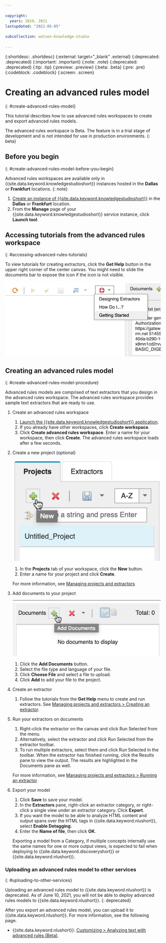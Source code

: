 ```yaml
---

copyright:
  years: 2019, 2021
lastupdated: "2021-05-05"

subcollection: watson-knowledge-studio

---
```


{:shortdesc: .shortdesc}
{:external: target="_blank" .external}
{:deprecated: .deprecated}
{:important: .important}
{:note: .note}
{:deprecated: .deprecated}
{:tip: .tip}
{:preview: .preview}
{:beta: .beta}
{:pre: .pre}
{:codeblock: .codeblock}
{:screen: .screen}

# Creating an advanced rules model
{: #create-advanced-rules-model}

This tutorial describes how to use advanced rules workspaces to create and export advanced rules models.

The advanced rules workspace is Beta. The feature is in a trial stage of development and is not intended for use in production environments.
{: beta}

## Before you begin
{: #create-advanced-rules-model-before-you-begin}

Advanced rules workspaces are available only in {{site.data.keyword.knowledgestudioshort}} instances hosted in the **Dallas** or **Frankfurt** locations.
{: note}

1. [Create an instance of {{site.data.keyword.knowledgestudioshort}}](/docs/watson-knowledge-studio?topic=watson-knowledge-studio-wks_tutintro#instance) in the **Dallas** or **Frankfurt** location.
1. From the **Manage** page of your {{site.data.keyword.knowledgestudioshort}} service instance, click **Launch tool**.

## Accessing tutorials from the advanced rules workspace
{: #accessing-advanced-rules-tutorials}

To view tutorials for creating extractors, click the **Get Help** button in the upper right corner of the center canvas. You might need to slide the documents bar to expose the icon if the icon is not visible.

![Rules editor tutorials](images/rules-editor-tutorials.png "Shows the rules editor tutorials under the Get Help button")

## Creating an advanced rules model
{: #create-advanced-rules-model-procedure}

Advanced rules models are comprised of text extractors that you design in the advanced rules workspace. The advanced rules workspace provides sample text extractors that are ready to use.

1. Create an advanced rules workspace

    1. [Launch the {{site.data.keyword.knowledgestudioshort}} application](/docs/watson-knowledge-studio?topic=watson-knowledge-studio-wks_tutintro#launching-the-knowledge-studio-application).
    1. If you already have other workspaces, click **Create workspace**.
    1. Click **Create advanced rules workspace**. Enter a name for your workspace, then click **Create**. The advanced rules workspace loads after a few seconds.

1. Create a new project (optional)

    ![New project button](images/create-advanced-rules-project.png "Shows the New project button")
    1. In the **Projects** tab of your workspace, click the **New** button.
    2. Enter a name for your project and click **Create**.

    For more information, see [Managing projects and extractors](/docs/watson-knowledge-studio?topic=watson-knowledge-studio-managing-projects-and-extractors)

1. Add documents to your project

    ![Add Documents button](images/advanced-rules-add-documents.png "Shows the Add Documents button")

    1. Click the **Add Documents** button.
    2. Select the file type and language of your file.
    3. Click **Choose File** and select a file to upload.
    4. Click **Add** to add your file to the project.

1. Create an extractor

    1. Follow the tutorials from the **Get Help** menu to create and run extractors. See [Managing projects and extractors > Creating an extractor](/docs/watson-knowledge-studio?topic=watson-knowledge-studio-managing-projects-and-extractors#creating-an-extractor).

1. Run your extractors on documents

    1. Right-click the extractor on the canvas and click Run Selected from the menu.
    2. Alternatively, select the extractor and click Run Selected from the extractor toolbar.
    3. To run multiple extractors, select them and click Run Selected in the toolbar. When the extractor has finished running, click the Results pane to view the output. The results are highlighted in the Documents pane as well.

    For more information, see [Managing projects and extractors > Running an extractor](/docs/watson-knowledge-studio?topic=watson-knowledge-studio-managing-projects-and-extractors#running-an-extractor)

1. Export your model

    1. Click **Save** to save your model.
    1. In the **Extractors** pane, right-click an extractor category, or right-click a single view under an extractor category. Click **Export**.
    1. If you want the model to be able to analyze HTML content and output spans over the HTML tags in {{site.data.keyword.nlushort}}, select **Enable Detagging**.
    1. Enter the **Name of file**, then click **OK**.

    Exporting a model from a Category, if multiple concepts internally use the same names for one or more output views, is expected to fail when deploying to {{site.data.keyword.discoveryshort}} or {{site.data.keyword.nlushort}}.

### Uploading an advanced rules model to other services
{: #uploading-to-other-services}

Uploading an advanced rules model to {{site.data.keyword.nlushort}} is deprecated. As of June 10, 2021, you will not be able to deploy advanced rules models to {{site.data.keyword.nlushort}}.
{: deprecated}

After you export an advanced rules model, you can upload it to {{site.data.keyword.nlushort}}. For more information, see the following page.

- {{site.data.keyword.nlushort}}: [Customizing > Analyzing text with advanced rules (Beta)](/docs/natural-language-understanding?topic=natural-language-understanding-customizing#advanced-rules).

